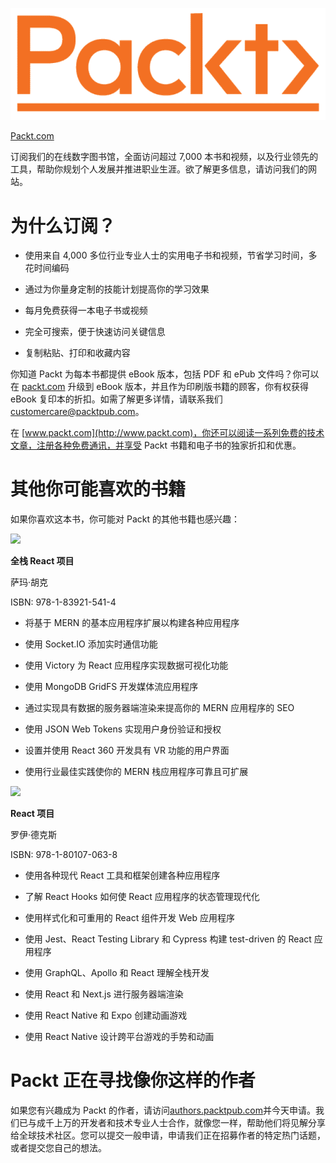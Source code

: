 ![](img/Packt_Logo1.png)

[Packt.com](http://Packt.com)

订阅我们的在线数字图书馆，全面访问超过 7,000 本书和视频，以及行业领先的工具，帮助你规划个人发展并推进职业生涯。欲了解更多信息，请访问我们的网站。

# 为什么订阅？

+   使用来自 4,000 多位行业专业人士的实用电子书和视频，节省学习时间，多花时间编码

+   通过为你量身定制的技能计划提高你的学习效果

+   每月免费获得一本电子书或视频

+   完全可搜索，便于快速访问关键信息

+   复制粘贴、打印和收藏内容

你知道 Packt 为每本书都提供 eBook 版本，包括 PDF 和 ePub 文件吗？你可以在 [packt.com](http://packt.com) 升级到 eBook 版本，并且作为印刷版书籍的顾客，你有权获得 eBook 复印本的折扣。如需了解更多详情，请联系我们 customercare@packtpub.com。

在 [www.packt.com](http://www.packt.com)，你还可以阅读一系列免费的技术文章，注册各种免费通讯，并享受 Packt 书籍和电子书的独家折扣和优惠。

# 其他你可能喜欢的书籍

如果你喜欢这本书，你可能对 Packt 的其他书籍也感兴趣：

![](https://www.packtpub.com/product/full-stack-react-projects-second-edition/9781839215414)

**全栈 React 项目**

萨玛·胡克

ISBN: 978-1-83921-541-4

+   将基于 MERN 的基本应用程序扩展以构建各种应用程序

+   使用 Socket.IO 添加实时通信功能

+   使用 Victory 为 React 应用程序实现数据可视化功能

+   使用 MongoDB GridFS 开发媒体流应用程序

+   通过实现具有数据的服务器端渲染来提高你的 MERN 应用程序的 SEO

+   使用 JSON Web Tokens 实现用户身份验证和授权

+   设置并使用 React 360 开发具有 VR 功能的用户界面

+   使用行业最佳实践使你的 MERN 栈应用程序可靠且可扩展

![](https://www.packtpub.com/product/react-projects-second-edition/9781801070638)

**React 项目**

罗伊·德克斯

ISBN: 978-1-80107-063-8

+   使用各种现代 React 工具和框架创建各种应用程序

+   了解 React Hooks 如何使 React 应用程序的状态管理现代化

+   使用样式化和可重用的 React 组件开发 Web 应用程序

+   使用 Jest、React Testing Library 和 Cypress 构建 test-driven 的 React 应用程序

+   使用 GraphQL、Apollo 和 React 理解全栈开发

+   使用 React 和 Next.js 进行服务器端渲染

+   使用 React Native 和 Expo 创建动画游戏

+   使用 React Native 设计跨平台游戏的手势和动画

# Packt 正在寻找像你这样的作者

如果您有兴趣成为 Packt 的作者，请访问[authors.packtpub.com](http://authors.packtpub.com)并今天申请。我们已与成千上万的开发者和技术专业人士合作，就像您一样，帮助他们将见解分享给全球技术社区。您可以提交一般申请，申请我们正在招募作者的特定热门话题，或者提交您自己的想法。
